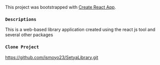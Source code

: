 This project was bootstrapped with [Create React App](https://github.com/facebook/create-react-app).

### `Descriptions`

This is a web-based library application created using the react js tool and several other packages

### `Clone Project`

https://github.com/ismoyo23/SetyaLibrary.git
